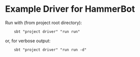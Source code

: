 # Example Driver for HammerBot #

Run with (from project root directory):

        sbt "project driver" "run run"

or, for verbose output:

        sbt "project driver" "run run -d"
